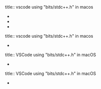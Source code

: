 title:: vscode using "bits/stdc++.h" in macos

-
-
-
title:: vscode using "bits/stdc++.h" in macos

-
title:: VSCode using "bits/stdc++.h" in macOS

-
title:: VSCode using "bits/stdc++.h" in macOS

-